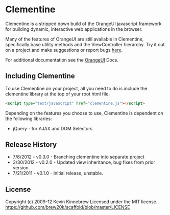 # Clementine

Clementine is a stripped down build of the OrangeUI javascript framework for building dynamic, interactive web applications in the browser.

Many of the features of OrangeUI are still available in Clementine, specifically base utility methods and the ViewController hierarchy. Try it out on a project and make suggestions or report bugs [here].

For additional documentation see the [OrangeUI] Docs.

## Including Clementine

To use Clementine on your project, all you need to do is include the clementine library at the top of your root html file.

```html
<script type="text/javascript" href="clementine.js"></script>
```

Depending on the features you choose to use, Clementine is dependent on the following libraries:

* jQuery - for AJAX and DOM Selectors

## Release History

* 7/8/2012 - v0.3.0 - Branching clementine into separate project
* 3/30/2012 - v0.2.0 - Updated view inheritance, bug fixes from prior version.
* 7/21/2011 - v0.1.0 - Initial release, unstable.

## License

Copyright (c) 2009-12 Kevin Kinnebrew
Licensed under the MIT license.
<https://github.com/brew20k/scaffold/blob/master/LICENSE>

[here]: https://github.com/brew20k/clementine/issues?labels=&sort=created&state=open
[OrangeUI]:https://github.com/brew20k/orangeui